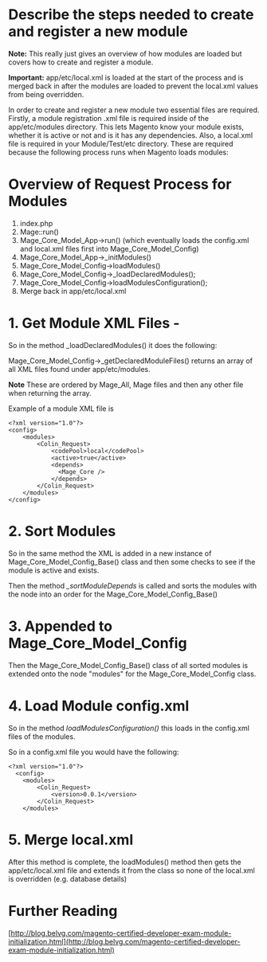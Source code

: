 #  Describe the steps needed to create and register a new module

**Note:** This really just gives an overview of how modules are loaded but covers how to create and register a module.

**Important:** app/etc/local.xml is loaded at the start of the process and is merged back in after the modules are loaded to prevent the local.xml values from being overridden.

In order to create and register a new module two essential files are required. Firstly, a module registration .xml file is required inside of the app/etc/modules directory. This lets Magento know your module exists, whether it is active or not and is it has any dependencies. Also, a local.xml 
file is required in your Module/Test/etc directory. These are required because the following process runs when Magento loads modules:


# Overview of Request Process for Modules

1. index.php
2. Mage::run()
3. Mage_Core_Model_App->run() (which eventually loads the config.xml and local.xml files first into Mage_Core_Model_Config)
4. Mage_Core_Model_App->_initModules()
5. Mage_Core_Model_Config->loadModules()
6. Mage_Core_Model_Config->_loadDeclaredModules();
7. Mage_Core_Model_Config->loadModulesConfiguration();
8. Merge back in app/etc/local.xml


# 1. Get Module XML Files -

So in the method _loadDeclaredModules() it does the following:

Mage_Core_Model_Config->_getDeclaredModuleFiles() returns an array of all XML files found under app/etc/modules.

**Note** These are ordered by Mage_All, Mage files and then any other file when returning the array.

Example of a module XML file is

    <?xml version="1.0"?>
    <config>
        <modules>
            <Colin_Request>
                <codePool>local</codePool>
                <active>true</active>
                <depends>
                  <Mage_Core />
                </depends>
            </Colin_Request>
        </modules>
    </config>


# 2. Sort Modules

So in the same method the XML is added in a new instance of Mage_Core_Model_Config_Base() class and then some checks to see if the module is active and exists.

Then the method *_sortModuleDepends* is called and sorts the modules with the <depends> node into an order for the Mage_Core_Model_Config_Base()

# 3. Appended to Mage_Core_Model_Config

Then the Mage_Core_Model_Config_Base() class of all sorted modules is extended onto the node "modules" for the Mage_Core_Model_Config class.

# 4. Load Module config.xml

So in the method *loadModulesConfiguration()* this loads in the config.xml files of the modules.

So in a config.xml file you would have the following:


    <?xml version="1.0"?>
      <config>
        <modules>
            <Colin_Request>
                <version>0.0.1</version>
            </Colin_Request>
        </modules>

# 5. Merge local.xml

After this method is complete, the loadModules() method then gets the app/etc/local.xml file and extends it from the class so none of the local.xml is overridden (e.g. database details)


# Further Reading
[http://blog.belvg.com/magento-certified-developer-exam-module-initialization.html](http://blog.belvg.com/magento-certified-developer-exam-module-initialization.html)
